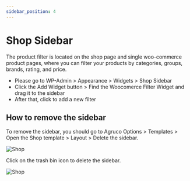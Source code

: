 ```yaml
---
sidebar_position: 4
---
```

# Shop Sidebar

The product filter is located on the shop page and single woo-commerce product pages, where you can filter your products by categories, groups, brands, rating, and price.

* Please go to WP-Admin > Appearance > Widgets > Shop Sidebar
* Click the Add Widget button > Find the Woocomerce Filter Widget and drag it to the sidebar
* After that, click to add a new filter

## How to remove the sidebar

To remove the sidebar, you should go to Agruco Options > Templates > Open the Shop template > Layout > Delete the sidebar.

![Shop](./img/layout-shop.avif)

Click on the trash bin icon to delete the sidebar.

![Shop](./img/add-sidebar-shop.avif)


